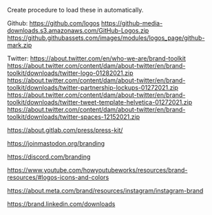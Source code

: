 Create procedure to load these in automatically.

Github:
https://github.com/logos
https://github-media-downloads.s3.amazonaws.com/GitHub-Logos.zip
https://github.githubassets.com/images/modules/logos_page/github-mark.zip

Twitter:
https://about.twitter.com/en/who-we-are/brand-toolkit
https://about.twitter.com/content/dam/about-twitter/en/brand-toolkit/downloads/twitter-logo-01282021.zip
https://about.twitter.com/content/dam/about-twitter/en/brand-toolkit/downloads/twitter-partnership-lockups-01272021.zip
https://about.twitter.com/content/dam/about-twitter/en/brand-toolkit/downloads/twitter-tweet-template-helvetica-01272021.zip
https://about.twitter.com/content/dam/about-twitter/en/brand-toolkit/downloads/twitter-spaces-12152021.zip

https://about.gitlab.com/press/press-kit/

https://joinmastodon.org/branding



https://discord.com/branding

https://www.youtube.com/howyoutubeworks/resources/brand-resources/#logos-icons-and-colors

https://about.meta.com/brand/resources/instagram/instagram-brand


https://brand.linkedin.com/downloads
